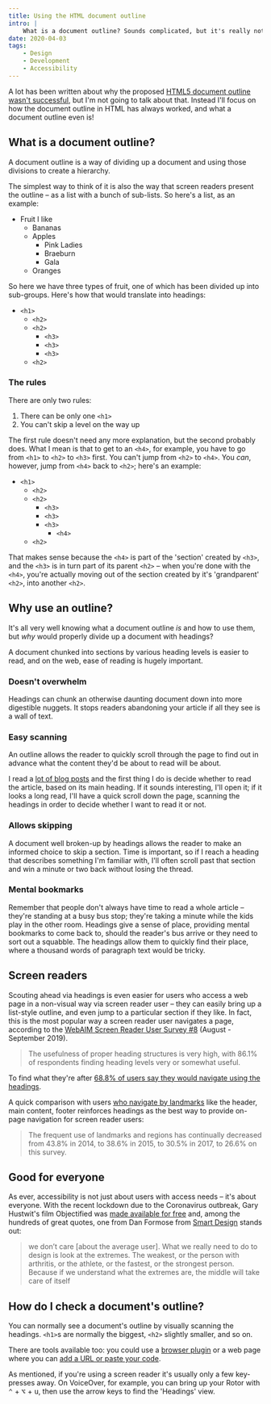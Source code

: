 ```yaml
---
title: Using the HTML document outline
intro: |
    What is a document outline? Sounds complicated, but it's really not – it's just headings! Find out more about them and why they're a good idea.
date: 2020-04-03
tags:
    - Design
    - Development
    - Accessibility
---
```


A lot has been written about why the proposed [HTML5 document outline wasn't successful](//html5doctor.com/computer-says-no-to-html5-document-outline/), but I'm not going to talk about that. Instead I'll focus on how the document outline in HTML has always worked, and what a document outline even is!


## What is a document outline?

A document outline is a way of dividing up a document and using those divisions to create a hierarchy.

The simplest way to think of it is also the way that screen readers present the outline – as a list with a bunch of sub-lists. So here's a list, as an example:

- Fruit I like
    - Bananas
    - Apples
        - Pink Ladies
        - Braeburn
        - Gala
    - Oranges

So here we have three types of fruit, one of which has been divided up into sub-groups. Here's how that would translate into headings:

- `<h1>`
    - `<h2>`
    - `<h2>`
        - `<h3>`
        - `<h3>`
        - `<h3>`
    - `<h2>`


### The rules

There are only two rules:

1. There can be only one `<h1>`
2. You can't skip a level on the way up

The first rule doesn't need any more explanation, but the second probably does. What I mean is that to get to an `<h4>`, for example, you have to go from `<h1>` to `<h2>` to `<h3>` first. You can't jump from `<h2>` to `<h4>`. You *can*, however, jump from `<h4>` back to `<h2>`; here's an example:

- `<h1>`
    - `<h2>`
    - `<h2>`
        - `<h3>`
        - `<h3>`
        - `<h3>`
            - `<h4>`
    - `<h2>`

That makes sense because the `<h4>` is part of the 'section' created by `<h3>`, and the `<h3>` is in turn part of its parent `<h2>` – when you're done with the `<h4>`, you're actually moving out of the section created by it's 'grandparent' `<h2>`, into another `<h2>`.


## Why use an outline?

It's all very well knowing what a document outline *is* and how to use them, but *why* would properly divide up a document with headings?

A document chunked into sections by various heading levels is easier to read, and on the web, ease of reading is hugely important.

### Doesn't overwhelm

Headings can chunk an otherwise daunting document down into more digestible nuggets. It stops readers abandoning your article if all they see is a wall of text.

### Easy scanning

An outline allows the reader to quickly scroll through the page to find out in advance what the content they'd be about to read will be about.

I read a [lot of blog posts](/blog/my-favourite-rss-app) and the first thing I do is decide whether to read the article, based on its main heading. If it sounds interesting, I'll open it; if it looks a long read, I'll have a quick scroll down the page, scanning the headings in order to decide whether I want to read it or not.

### Allows skipping

A document well broken-up by headings allows the reader to make an informed choice to skip a section. Time is important, so if I reach a heading that describes something I'm familiar with, I'll often scroll past that section and win a minute or two back without losing the thread.

### Mental bookmarks

Remember that people don't always have time to read a whole article – they're standing at a busy bus stop; they're taking a minute while the kids play in the other room. Headings give a sense of place, providing mental bookmarks to come back to, should the reader's bus arrive or they need to sort out a squabble. The headings allow them to quickly find their place, where a thousand words of paragraph text would be tricky.


## Screen readers

Scouting ahead via headings is even easier for users who access a web page in a non-visual way via screen reader user – they can easily bring up a list-style outline, and even jump to a particular section if they like. In fact, this is the most popular way a screen reader user navigates a page, according to the [WebAIM Screen Reader User Survey #8](https://webaim.org/projects/screenreadersurvey8/#heading) (August - September 2019).

> The usefulness of proper heading structures is very high, with 86.1% of respondents finding heading levels very or somewhat useful.

To find what they're after [68.8% of users say they would navigate using the headings](https://webaim.org/projects/screenreadersurvey8/#finding).

A quick comparison with users [who navigate by landmarks](https://webaim.org/projects/screenreadersurvey8/#landmarks) like the header, main content, footer reinforces headings as the best way to provide on-page navigation for screen reader users:

> The frequent use of landmarks and regions has continually decreased from 43.8% in 2014, to 38.6% in 2015, to 30.5% in 2017, to 26.6% on this survey.


## Good for everyone

As ever, accessibility is not just about users with access needs – it's about everyone. With the recent lockdown due to the Coronavirus outbreak, Gary Hustwit's film Objectified was [made available for free](https://www.ohyouprettythings.com/free) and, among the hundreds of great quotes, one from Dan Formose from [Smart Design](https://smartdesignworldwide.com) stands out:

> we don’t care [about the average user]. What we really need to do to design is look at the extremes. The weakest, or the person with arthritis, or the athlete, or the fastest, or the strongest person. Because if we understand what the extremes are, the middle will take care of itself


## How do I check a document's outline?

You can normally see a document's outline by visually scanning the headings. `<h1>`s are normally the biggest, `<h2>` slightly smaller, and so on.

There are tools available too: you could use a [browser plugin](https://chrome.google.com/webstore/detail/html5-outliner/afoibpobokebhgfnknfndkgemglggomo?hl=en) or a web page where you can [add a URL or paste your code](https://gsnedders.html5.org/outliner/).

As mentioned, if you're using a screen reader it's usually only a few key-presses away. On VoiceOver, for example, you can bring up your Rotor with <kbd>⌃</kbd> + <kbd>⌥</kbd> + <kbd>u</kbd>, then use the arrow keys to find the 'Headings' view.

